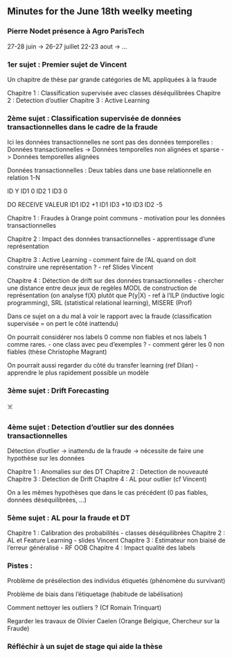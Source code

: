 ## Minutes for the June 18th weelky meeting

### Pierre Nodet présence à Agro ParisTech

27-28 juin -> 26-27 juillet
22-23 aout -> …

### 1er sujet : Premier sujet de Vincent

Un chapitre de thèse par grande catégories de ML appliquées à la fraude

Chapitre 1 : Classification supervisée avec classes déséquilibrées
Chapitre 2 : Detection d’outlier
Chapitre 3 : Active Learning

### 2ème sujet : Classification supervisée de données transactionnelles dans le cadre de la fraude

Ici les données transactionnelles ne sont pas des données temporelles :
Données transactionnelles -> Données temporelles non alignées et sparse -> Données temporelles alignées

Données transactionnelles : Deux tables dans une base relationnelle en relation 1-N

ID	Y
ID1	0
ID2	1
ID3	0

DO	RECEIVE	VALEUR
ID1	ID2	+1
ID1	ID3	+10
ID3	ID2	-5

Chapitre 1 : Fraudes à Orange point communs
	- motivation pour les données transactionnelles

Chapitre 2 : Impact des données transactionnelles
	- apprentissage d’une représentation

Chapitre 3 : Active Learning
	- comment faire de l’AL quand on doit construire une représentation ?
	- ref Slides Vincent

Chapitre 4 : Détection de drift sur des données transactionnelles
	- chercher une distance entre deux jeux de regèles MODL de construction de représentation (on analyse f(X) plutôt que P(y|X)
	- ref à l’ILP (inductive logic programming), SRL (statistical relational learning), MISERE (Prof)

Dans ce sujet on a du mal à voir le rapport avec la fraude (classification supervisée = on pert le côté inattendu)

On pourrait considérer nos labels 0 comme non fiables et nos labels 1 comme rares.
	- one class avec peu d’exemples ?
	- comment gérer les 0 non fiables (thèse Christophe Magrant)

On pourrait aussi regarder du côté du transfer learning (ref Dilan)
	- apprendre le plus rapidement possible un modèle

### 3ème sujet : Drift Forecasting

☠️

### 4ème sujet : Detection d’outlier sur des données transactionnelles

Détection d’outlier -> inattendu de la fraude -> nécessite de faire une hypothèse sur les données

Chapitre 1 : Anomalies sur des DT
Chapitre 2 : Detection de nouveauté
Chapitre 3 : Detection de Drift
Chapitre 4 : AL pour outlier (cf Vincent)

On a les mêmes hypothèses que dans le cas précédent (0 pas fiables, données déséquilibrées, …)

### 5ème sujet : AL pour la fraude et DT

Chapitre 1 : Calibration des probabilités
	- classes déséquilibrées
Chapitre 2 : AL et Feature Learning
	- slides Vincent
Chapitre 3 : Estimateur non biaisé de l’erreur généralisé
	- RF OOB
Chapitre 4 : Impact qualité des labels

### Pistes :

Problème de présélection des individus étiquetés (phénomène du survivant)

Problème de biais dans l’étiquetage (habitude de labélisation)

Comment nettoyer les outliers ? (Cf Romain Trinquart)

Regarder les travaux de Olivier Caelen (Orange Belgique, Chercheur sur la Fraude)

### Réfléchir à un sujet de stage qui aide la thèse
